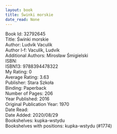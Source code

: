 ```yaml
---
layout: book
title: Świnki morskie
date_read: None
---
```


Book Id: 32792645<br />
Title: Świnki morskie<br />
Author: Ludvík Vaculík<br />
Author l-f: Vaculík, Ludvík<br />
Additional Authors: Mirosław Śmigielski<br />
ISBN: <br />
ISBN13: 9788394478322<br />
My Rating: 0<br />
Average Rating: 3.63<br />
Publisher: Stara Szkoła<br />
Binding: Paperback<br />
Number of Pages: 206<br />
Year Published: 2016<br />
Original Publication Year: 1970<br />
Date Read: <br />
Date Added: 2020/08/29<br />
Bookshelves: kupka-wstydu<br />
Bookshelves with positions: kupka-wstydu (#1774)<br />

